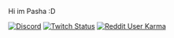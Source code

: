 Hi im Pasha :D

[![Discord](https://img.shields.io/discord/1066475633544265838?label=Discord)](https://discord.gg/dyWvUmgk)
[![Twitch Status](https://img.shields.io/twitch/status/levshx?label=Twitch)](https://twitch.com/levshx)
[![Reddit User Karma](https://img.shields.io/reddit/user-karma/combined/levshx?label=Reddit%20u%2Flevshx)](https://www.reddit.com/user/levshx)
